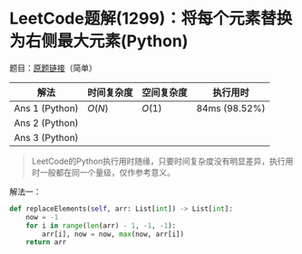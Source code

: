 # LeetCode题解(1299)：将每个元素替换为右侧最大元素(Python)

题目：[原题链接](https://leetcode-cn.com/problems/replace-elements-with-greatest-element-on-right-side/)（简单）

| 解法           | 时间复杂度 | 空间复杂度 | 执行用时      |
| -------------- | ---------- | ---------- | ------------- |
| Ans 1 (Python) | $O(N)$     | $O(1)$     | 84ms (98.52%) |
| Ans 2 (Python) |            |            |               |
| Ans 3 (Python) |            |            |               |

>  LeetCode的Python执行用时随缘，只要时间复杂度没有明显差异，执行用时一般都在同一个量级，仅作参考意义。

解法一：

```python
def replaceElements(self, arr: List[int]) -> List[int]:
    now = -1
    for i in range(len(arr) - 1, -1, -1):
        arr[i], now = now, max(now, arr[i])
    return arr
```